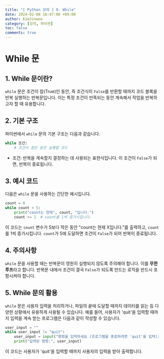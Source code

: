```yaml
---
title: "[ Python 강의 ] 9. While"
date: 2024-02-08 16:47:00 +09:00
author: KimJinwoo
category: [강의, 파이썬]
toc: false
comments: true
---
```


# While 문

## 1. While 문이란?

`while` 문은 조건이 참(True)인 동안, 즉 조건식이 `False`를 반환할 때까지 코드 블록을 반복 실행하는 반복문입니다. 이는 특정 조건이 만족되는 동안 계속해서 작업을 반복하고자 할 때 유용합니다.

## 2. 기본 구조

파이썬에서 `while` 문의 기본 구조는 다음과 같습니다.

```python
while 조건:
    # 조건이 참인 동안 실행할 코드
```

- 조건: 반복을 계속할지 결정하는 데 사용되는 표현식입니다. 이 조건이 `False`가 되면, 반복이 종료됩니다.

## 3. 예시 코드

다음은 `while` 문을 사용하는 간단한 예시입니다.

```python
count = 0
while count < 5:
    print("count는 현재", count, "입니다.")
    count += 1  # count를 1씩 증가시킵니다.
```

이 코드는 `count` 변수가 5보다 작은 동안 "count는 현재 X입니다."를 출력하고, `count`를 1씩 증가시킵니다. `count`가 5에 도달하면 조건이 `False`가 되어 반복이 종료됩니다.

## 4. 주의사항

`while` 문을 사용할 때는 반복문이 영원히 실행되지 않도록 주의해야 합니다. 이를 **무한 루프**라고 합니다. 반복문 내에서 조건이 결국 `False`가 되도록 만드는 로직을 반드시 포함시켜야 합니다.

## 5. While 문의 활용

`while` 문은 사용자 입력을 처리하거나, 파일의 끝에 도달할 때까지 데이터를 읽는 등 다양한 상황에서 유용하게 사용될 수 있습니다. 예를 들어, 사용자가 'quit'을 입력할 때까지 입력을 계속 받는 프로그램은 다음과 같이 작성할 수 있습니다.

```python
user_input = ""
while user_input != "quit":
    user_input = input("명령을 입력하세요 (프로그램을 종료하려면 'quit'을 입력): ")
    print("입력된 명령:", user_input)
```

이 코드는 사용자가 'quit'을 입력할 때까지 사용자의 입력을 받아 출력합니다.
